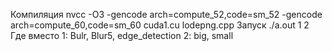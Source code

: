 Компиляция
nvcc -O3 -gencode arch=compute_52,code=sm_52 -gencode arch=compute_60,code=sm_60 cuda1.cu lodepng.cpp
Запуск
./a.out 1 2
Где вместо 1: Bulr, Blur5, edge_detection
2: big, small
